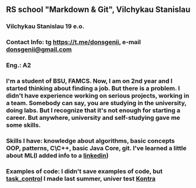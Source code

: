 ## RS school "Markdown & Git", Vilchykau Stanislau

### Vilchykau Stanislau 19 e.o.

### **Contact Info**: tg https://t.me/donsgenii, e-mail donsgenii@gmail.com

### **Eng.:** A2 

### I'm a student of BSU, FAMCS. Now, I am on 2nd year and I started thinking about finding a job. But there is a problem. I didn't have experience working on serious projects, working in a team. Somebody can say, you are studying in the university, doing labs. But I recognize that it's not enough for starting a career. But anywhere, university and self-studying gave me some skills.

### **Skills I have**: knowledge about algorithms, basic concepts OOP, patterns, C\C++, basic Java Core, git. I've learned a little about ML(I added info to a <a href="https://www.linkedin.com/in/%D1%81%D1%82%D0%B0%D0%BD%D0%B8%D1%81%D0%BB%D0%B0%D0%B2-%D0%B2%D0%B8%D0%BB%D1%8C%D1%87%D0%B8%D0%BA%D0%BE%D0%B2-552550182/"> linkedin</a>)

### <b>Examples of code: </b>I didn't save examples of code, but <a href="https://github.com/vilchykau/task_control">task_control</a> I made last summer, univer test <a href="https://github.com/vilchykau/Korntra">Kontra</a>